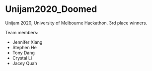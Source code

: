 # Unijam2020_Doomed
Unijam 2020, University of Melbourne Hackathon. 3rd place winners.

Team members:
- Jennifer Xiang
- Stephen He
- Tony Dang
- Crystal Li
- Jacey Quah
